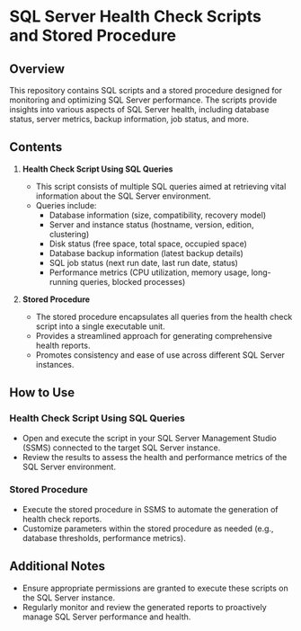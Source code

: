 # SQL Server Health Check Scripts and Stored Procedure

## Overview

This repository contains SQL scripts and a stored procedure designed for monitoring and optimizing SQL Server performance. The scripts provide insights into various aspects of SQL Server health, including database status, server metrics, backup information, job status, and more.

## Contents

1. **Health Check Script Using SQL Queries**
   - This script consists of multiple SQL queries aimed at retrieving vital information about the SQL Server environment.
   - Queries include:
     - Database information (size, compatibility, recovery model)
     - Server and instance status (hostname, version, edition, clustering)
     - Disk status (free space, total space, occupied space)
     - Database backup information (latest backup details)
     - SQL job status (next run date, last run date, status)
     - Performance metrics (CPU utilization, memory usage, long-running queries, blocked processes)

2. **Stored Procedure**
   - The stored procedure encapsulates all queries from the health check script into a single executable unit.
   - Provides a streamlined approach for generating comprehensive health reports.
   - Promotes consistency and ease of use across different SQL Server instances.

## How to Use

### Health Check Script Using SQL Queries

- Open and execute the script in your SQL Server Management Studio (SSMS) connected to the target SQL Server instance.
- Review the results to assess the health and performance metrics of the SQL Server environment.

### Stored Procedure

- Execute the stored procedure in SSMS to automate the generation of health check reports.
- Customize parameters within the stored procedure as needed (e.g., database thresholds, performance metrics).

## Additional Notes

- Ensure appropriate permissions are granted to execute these scripts on the SQL Server instance.
- Regularly monitor and review the generated reports to proactively manage SQL Server performance and health.

